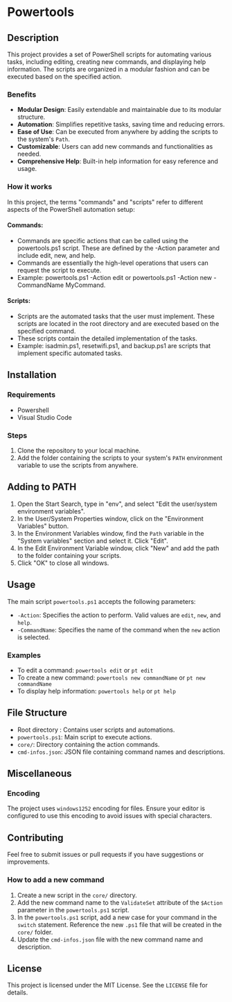 # Powertools

## Description
This project provides a set of PowerShell scripts for automating various tasks, including editing, creating new commands, and displaying help information. The scripts are organized in a modular fashion and can be executed based on the specified action.

### Benefits
* **Modular Design**: Easily extendable and maintainable due to its modular structure.
* **Automation**: Simplifies repetitive tasks, saving time and reducing errors.
* **Ease of Use**: Can be executed from anywhere by adding the scripts to the system's `Path`.
* **Customizable**: Users can add new commands and functionalities as needed.
* **Comprehensive Help**: Built-in help information for easy reference and usage.

### How it works
In this project, the terms "commands" and "scripts" refer to different aspects of the PowerShell automation setup:  

#### Commands:  
* Commands are specific actions that can be called using the powertools.ps1 script. These are defined by the -Action parameter and include edit, new, and help.
* Commands are essentially the high-level operations that users can request the script to execute.
* Example: powertools.ps1 -Action edit or powertools.ps1 -Action new -CommandName MyCommand.

#### Scripts:  
* Scripts are the automated tasks that the user must implement. These scripts are located in the root directory and are executed based on the specified command.
* These scripts contain the detailed implementation of the tasks.
* Example: isadmin.ps1, resetwifi.ps1, and backup.ps1 are scripts that implement specific automated tasks.

## Installation
### Requirements
* Powershell
* Visual Studio Code

### Steps
1. Clone the repository to your local machine.
2. Add the folder containing the scripts to your system's `PATH` environment variable to use the scripts from anywhere.

## Adding to PATH
1. Open the Start Search, type in "env", and select "Edit the user/system environment variables".
2. In the User/System Properties window, click on the "Environment Variables" button.
3. In the Environment Variables window, find the `Path` variable in the "System variables" section and select it. Click "Edit".
4. In the Edit Environment Variable window, click "New" and add the path to the folder containing your scripts.
5. Click "OK" to close all windows.

## Usage
The main script `powertools.ps1` accepts the following parameters:
* `-Action`: Specifies the action to perform. Valid values are `edit`, `new`, and `help`.
* `-CommandName`: Specifies the name of the command when the `new` action is selected.

### Examples
* To edit a command: `powertools edit` or `pt edit`
* To create a new command: `powertools new commandName` or `pt new commandName`
* To display help information: `powertools help` or `pt help`

## File Structure
* Root directory : Contains user scripts and automations.
* `powertools.ps1`: Main script to execute actions.
* `core/`: Directory containing the action commands.
* `cmd-infos.json`: JSON file containing command names and descriptions.

## Miscellaneous

### Encoding
The project uses `windows1252` encoding for files. Ensure your editor is configured to use this encoding to avoid issues with special characters.

## Contributing
Feel free to submit issues or pull requests if you have suggestions or improvements.

### How to add a new command
1. Create a new script in the `core/` directory.
2. Add the new command name to the `ValidateSet` attribute of the `$Action` parameter in the `powertools.ps1` script.
3. In the `powertools.ps1` script, add a new case for your command in the `switch` statement. Reference the new `.ps1` file that will be created in the `core/` folder.
4. Update the `cmd-infos.json` file with the new command name and description.

## License
This project is licensed under the MIT License. See the `LICENSE` file for details.
